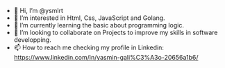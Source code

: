 - 👋 Hi, I’m @ysmlrt
- 👀 I’m interested in Html, Css, JavaScript and Golang.
- 🌱 I’m currently learning the basic about programming logic.
- 💞️ I’m looking to collaborate on Projects to improve my skills in software developping.
- 📫 How to reach me checking my profile in Linkedin: https://www.linkedin.com/in/yasmin-gali%C3%A3o-20656a1b6/

<!---
ysmlrt/ysmlrt is a ✨ special ✨ repository because its `README.md` (this file) appears on your GitHub profile.
You can click the Preview link to take a look at your changes.
--->
